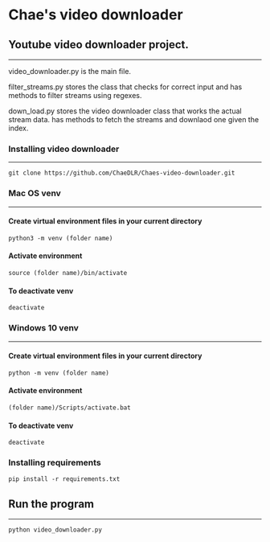 # Chae's video downloader

## Youtube video downloader project.
___
video_downloader.py is the main file.

filter_streams.py stores the class that checks for correct input and has methods to filter streams using regexes.

down_load.py stores the video downloader class that works the actual stream data. has methods to fetch the streams and downlaod one given the index.


### Installing video downloader
___
```
git clone https://github.com/ChaeDLR/Chaes-video-downloader.git
```
### Mac OS venv
___

#### Create virtual environment files in your current directory

```
python3 -m venv (folder name)
```

#### Activate environment

```
source (folder name)/bin/activate
```

#### To deactivate venv

```
deactivate
```


### Windows 10 venv
___

#### Create virtual environment files in your current directory

```
python -m venv (folder name)
```

#### Activate environment

```
(folder name)/Scripts/activate.bat
```

#### To deactivate venv

```
deactivate
```

### Installing requirements
```
pip install -r requirements.txt
```

## Run the program
___
```
python video_downloader.py
```